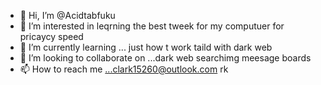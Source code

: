 - 👋 Hi, I’m @Acidtabfuku
- 👀 I’m interested in leqrning the best tweek for my computuer for pricaycy speed
- 🌱 I’m currently learning ... just how t work taild with dark web
- 💞️ I’m looking to collaborate on ...dark web searchimg meesage boards
- 📫 How to reach me ...clark15260@outlook.com
rk
<!---lets go get it rAW DADDY
Acidtabfuku/Acidtabfuku is a ✨ special ✨ repository because its `README.md` (this file) appears on your GitHub profile.
You can click the Preview link to take a look at your changes.
--->
